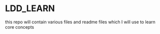 # LDD_LEARN
this repo will contain various files and readme files which I will use to learn core concepts
